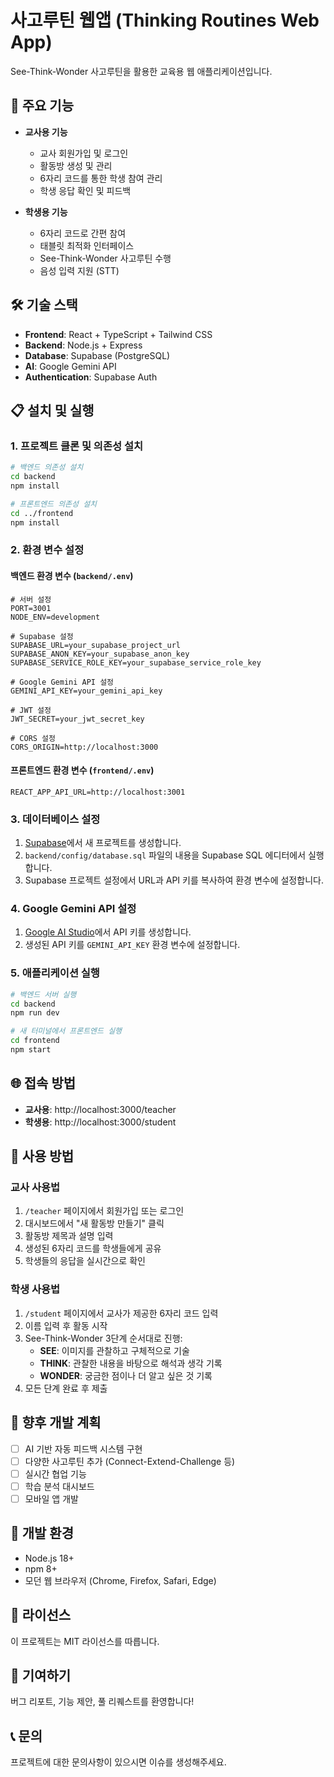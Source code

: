 # 사고루틴 웹앱 (Thinking Routines Web App)

See-Think-Wonder 사고루틴을 활용한 교육용 웹 애플리케이션입니다.

## 🚀 주요 기능

- **교사용 기능**
  - 교사 회원가입 및 로그인
  - 활동방 생성 및 관리
  - 6자리 코드를 통한 학생 참여 관리
  - 학생 응답 확인 및 피드백

- **학생용 기능**
  - 6자리 코드로 간편 참여
  - 태블릿 최적화 인터페이스
  - See-Think-Wonder 사고루틴 수행
  - 음성 입력 지원 (STT)

## 🛠️ 기술 스택

- **Frontend**: React + TypeScript + Tailwind CSS
- **Backend**: Node.js + Express
- **Database**: Supabase (PostgreSQL)
- **AI**: Google Gemini API
- **Authentication**: Supabase Auth

## 📋 설치 및 실행

### 1. 프로젝트 클론 및 의존성 설치

```bash
# 백엔드 의존성 설치
cd backend
npm install

# 프론트엔드 의존성 설치
cd ../frontend
npm install
```

### 2. 환경 변수 설정

#### 백엔드 환경 변수 (`backend/.env`)

```env
# 서버 설정
PORT=3001
NODE_ENV=development

# Supabase 설정
SUPABASE_URL=your_supabase_project_url
SUPABASE_ANON_KEY=your_supabase_anon_key
SUPABASE_SERVICE_ROLE_KEY=your_supabase_service_role_key

# Google Gemini API 설정
GEMINI_API_KEY=your_gemini_api_key

# JWT 설정
JWT_SECRET=your_jwt_secret_key

# CORS 설정
CORS_ORIGIN=http://localhost:3000
```

#### 프론트엔드 환경 변수 (`frontend/.env`)

```env
REACT_APP_API_URL=http://localhost:3001
```

### 3. 데이터베이스 설정

1. [Supabase](https://supabase.com)에서 새 프로젝트를 생성합니다.
2. `backend/config/database.sql` 파일의 내용을 Supabase SQL 에디터에서 실행합니다.
3. Supabase 프로젝트 설정에서 URL과 API 키를 복사하여 환경 변수에 설정합니다.

### 4. Google Gemini API 설정

1. [Google AI Studio](https://makersuite.google.com/app/apikey)에서 API 키를 생성합니다.
2. 생성된 API 키를 `GEMINI_API_KEY` 환경 변수에 설정합니다.

### 5. 애플리케이션 실행

```bash
# 백엔드 서버 실행
cd backend
npm run dev

# 새 터미널에서 프론트엔드 실행
cd frontend
npm start
```

## 🌐 접속 방법

- **교사용**: http://localhost:3000/teacher
- **학생용**: http://localhost:3000/student

## 📱 사용 방법

### 교사 사용법

1. `/teacher` 페이지에서 회원가입 또는 로그인
2. 대시보드에서 "새 활동방 만들기" 클릭
3. 활동방 제목과 설명 입력
4. 생성된 6자리 코드를 학생들에게 공유
5. 학생들의 응답을 실시간으로 확인

### 학생 사용법

1. `/student` 페이지에서 교사가 제공한 6자리 코드 입력
2. 이름 입력 후 활동 시작
3. See-Think-Wonder 3단계 순서대로 진행:
   - **SEE**: 이미지를 관찰하고 구체적으로 기술
   - **THINK**: 관찰한 내용을 바탕으로 해석과 생각 기록
   - **WONDER**: 궁금한 점이나 더 알고 싶은 것 기록
4. 모든 단계 완료 후 제출

## 🎯 향후 개발 계획

- [ ] AI 기반 자동 피드백 시스템 구현
- [ ] 다양한 사고루틴 추가 (Connect-Extend-Challenge 등)
- [ ] 실시간 협업 기능
- [ ] 학습 분석 대시보드
- [ ] 모바일 앱 개발

## 🔧 개발 환경

- Node.js 18+
- npm 8+
- 모던 웹 브라우저 (Chrome, Firefox, Safari, Edge)

## 📄 라이선스

이 프로젝트는 MIT 라이선스를 따릅니다.

## 🤝 기여하기

버그 리포트, 기능 제안, 풀 리퀘스트를 환영합니다!

## 📞 문의

프로젝트에 대한 문의사항이 있으시면 이슈를 생성해주세요. 
